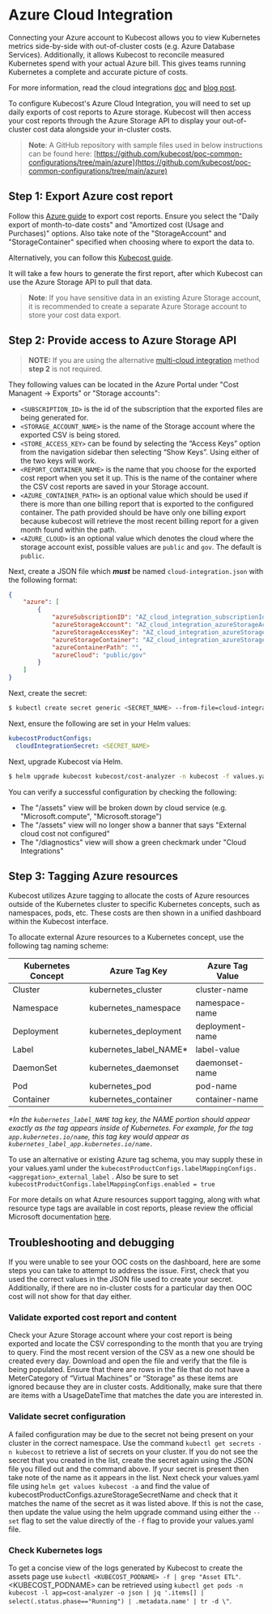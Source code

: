 # Azure Cloud Integration

Connecting your Azure account to Kubecost allows you to view Kubernetes metrics side-by-side with out-of-cluster costs (e.g. Azure Database Services). Additionally, it allows Kubecost to reconcile measured Kubernetes spend with your actual Azure bill. This gives teams running Kubernetes a complete and accurate picture of costs.

For more information, read the cloud integrations [doc](https://docs.kubecost.com/install-and-configure/advanced-configuration/cloud-integration) and [blog post](https://blog.kubecost.com/blog/complete-picture-when-monitoring-kubernetes-costs/).

To configure Kubecost's Azure Cloud Integration, you will need to set up daily exports of cost reports to Azure storage. Kubecost will then access your cost reports through the Azure Storage API to display your out-of-cluster cost data alongside your in-cluster costs.

> **Note**: A GitHub repository with sample files used in below instructions can be found here: [https://github.com/kubecost/poc-common-configurations/tree/main/azure](https://github.com/kubecost/poc-common-configurations/tree/main/azure)

## Step 1: Export Azure cost report

Follow this [Azure guide](https://learn.microsoft.com/en-us/azure/cost-management-billing/costs/tutorial-export-acm-data) to export cost reports. Ensure you select the "Daily export of month-to-date costs" and "Amortized cost (Usage and Purchases)" options. Also take note of the "StorageAccount" and "StorageContainer" specified when choosing where to export the data to.

Alternatively, you can follow this [Kubecost guide](https://github.com/kubecost/azure-hackfest-lab/tree/a51fad1b9640b5991e5d567941f5086eb626a83f/0\_create-azure-cost-export).

It will take a few hours to generate the first report, after which Kubecost can use the Azure Storage API to pull that data.

> **Note**: If you have sensitive data in an existing Azure Storage account, it is recommended to create a separate Azure Storage account to store your cost data export.

## Step 2: Provide access to Azure Storage API

> **NOTE:** If you are using the alternative [multi-cloud integration](https://docs.kubecost.com/install-and-configure/advanced-configuration/cloud-integration/multi-cloud) method **step 2** is not required.

They following values can be located in the Azure Portal under "Cost Managent -> Exports" or "Storage accounts":

* `<SUBSCRIPTION_ID>` is the id of the subscription that the exported files are being generated for.
* `<STORAGE_ACCOUNT_NAME>` is the name of the Storage account where the exported CSV is being stored.
* `<STORE_ACCESS_KEY>` can be found by selecting the “Access Keys” option from the navigation sidebar then selecting “Show Keys”. Using either of the two keys will work.
* `<REPORT_CONTAINER_NAME>` is the name that you choose for the exported cost report when you set it up. This is the name of the container where the CSV cost reports are saved in your Storage account.
* `<AZURE_CONTAINER_PATH>` is an optional value which should be used if there is more than one billing report that is exported to the configured container. The path provided should be have only one billing export because kubecost will retrieve the most recent billing report for a given month found within the path.
* `<AZURE_CLOUD>` is an optional value which denotes the cloud where the storage account exist, possible values are `public` and `gov`. The default is `public`.

Next, create a JSON file which _**must**_ be named `cloud-integration.json` with the following format:

```json
{
    "azure": [
        {
            "azureSubscriptionID": "AZ_cloud_integration_subscriptionId",
            "azureStorageAccount": "AZ_cloud_integration_azureStorageAccount",
            "azureStorageAccessKey": "AZ_cloud_integration_azureStorageAccessKey",
            "azureStorageContainer": "AZ_cloud_integration_azureStorageContainer",
            "azureContainerPath": "",
            "azureCloud": "public/gov"
        }
    ]
}
```

Next, create the secret:

```bash
$ kubectl create secret generic <SECRET_NAME> --from-file=cloud-integration.json -n kubecost
```

Next, ensure the following are set in your Helm values:

```yaml
kubecostProductConfigs:
  cloudIntegrationSecret: <SECRET_NAME>
```

Next, upgrade Kubecost via Helm.

```bash
$ helm upgrade kubecost kubecost/cost-analyzer -n kubecost -f values.yaml
```

You can verify a successful configuration by checking the following:

* The "/assets" view will be broken down by cloud service (e.g. "Microsoft.compute", "Microsoft.storage")
* The "/assets" view will no longer show a banner that says "External cloud cost not configured"
* The "/diagnostics" view will show a green checkmark under "Cloud Integrations"

## Step 3: Tagging Azure resources

Kubecost utilizes Azure tagging to allocate the costs of Azure resources outside of the Kubernetes cluster to specific Kubernetes concepts, such as namespaces, pods, etc. These costs are then shown in a unified dashboard within the Kubecost interface.

To allocate external Azure resources to a Kubernetes concept, use the following tag naming scheme:

| Kubernetes Concept | Azure Tag Key             | Azure Tag Value |
| ------------------ | ------------------------- | --------------- |
| Cluster            | kubernetes\_cluster       | cluster-name    |
| Namespace          | kubernetes\_namespace     | namespace-name  |
| Deployment         | kubernetes\_deployment    | deployment-name |
| Label              | kubernetes\_label\_NAME\* | label-value     |
| DaemonSet          | kubernetes\_daemonset     | daemonset-name  |
| Pod                | kubernetes\_pod           | pod-name        |
| Container          | kubernetes\_container     | container-name  |

_\*In the `kubernetes_label_NAME` tag key, the NAME portion should appear exactly as the tag appears inside of Kubernetes. For example, for the tag `app.kubernetes.io/name`, this tag key would appear as `kubernetes_label_app.kubernetes.io/name.`_

To use an alternative or existing Azure tag schema, you may supply these in your values.yaml under the `kubecostProductConfigs.labelMappingConfigs.<aggregation>_external_label` . Also be sure to set `kubecostProductConfigs.labelMappingConfigs.enabled = true`

For more details on what Azure resources support tagging, along with what resource type tags are available in cost reports, please review the official Microsoft documentation [here](https://docs.microsoft.com/en-us/azure/azure-resource-manager/management/tag-support).

## Troubleshooting and debugging

If you were unable to see your OOC costs on the dashboard, here are some steps you can take to attempt to address the issue. First, check that you used the correct values in the JSON file used to create your secret. Additionally, if there are no in-cluster costs for a particular day then OOC cost will not show for that day either.

### Validate exported cost report and content

Check your Azure Storage account where your cost report is being exported and locate the CSV corresponding to the month that you are trying to query. Find the most recent version of the CSV as a new one should be created every day. Download and open the file and verify that the file is being populated. Ensure that there are rows in the file that do not have a MeterCategory of “Virtual Machines” or “Storage” as these items are ignored because they are in cluster costs. Additionally, make sure that there are items with a UsageDateTime that matches the date you are interested in.

### Validate secret configuration

A failed configuration may be due to the secret not being present on your cluster in the correct namespace. Use the command `kubectl get secrets -n kubecost` to retrieve a list of secrets on your cluster. If you do not see the secret that you created in the list, create the secret again using the JSON file you filled out and the command above. If your secret is present then take note of the name as it appears in the list. Next check your values.yaml file using `helm get values kubecost -a` and find the value of kubecostProductConfigs.azureStorageSecretName and check that it matches the name of the secret as it was listed above. If this is not the case, then update the value using the helm upgrade command using either the `--set` flag to set the value directly of the `-f` flag to provide your values.yaml file.

### Check Kubernetes logs

To get a concise view of the logs generated by Kubecost to create the assets page use `kubectl <KUBECOST_PODNAME> -f | grep "Asset ETL"`. \<KUBECOST\_PODNAME> can be retrieved using `kubectl get pods -n kubecost -l app=cost-analyzer -o json | jq '.items[] | select(.status.phase=="Running") | .metadata.name' | tr -d \"`.
